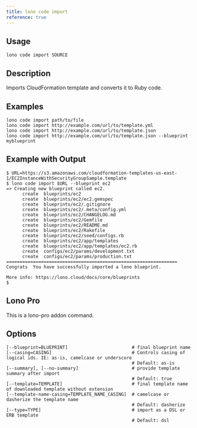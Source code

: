 ```yaml
---
title: lono code import
reference: true
---
```


## Usage

    lono code import SOURCE

## Description

Imports CloudFormation template and converts it to Ruby code.

## Examples

    lono code import path/to/file
    lono code import http://example.com/url/to/template.yml
    lono code import http://example.com/url/to/template.json
    lono code import http://example.com/url/to/template.json --blueprint myblueprint

## Example with Output

    $ URL=https://s3.amazonaws.com/cloudformation-templates-us-east-1/EC2InstanceWithSecurityGroupSample.template
    $ lono code import $URL --blueprint ec2
    => Creating new blueprint called ec2.
          create  blueprints/ec2
          create  blueprints/ec2/ec2.gemspec
          create  blueprints/ec2/.gitignore
          create  blueprints/ec2/.meta/config.yml
          create  blueprints/ec2/CHANGELOG.md
          create  blueprints/ec2/Gemfile
          create  blueprints/ec2/README.md
          create  blueprints/ec2/Rakefile
          create  blueprints/ec2/seed/configs.rb
          create  blueprints/ec2/app/templates
          create  blueprints/ec2/app/templates/ec2.rb
          create  configs/ec2/params/development.txt
          create  configs/ec2/params/production.txt
    ================================================================
    Congrats  You have successfully imported a lono blueprint.

    More info: https://lono.cloud/docs/core/blueprints
    $

## Lono Pro

This is a lono-pro addon command.


## Options

```
[--blueprint=BLUEPRINT]                        # final blueprint name
[--casing=CASING]                              # Controls casing of logical ids. IE: as-is, camelcase or underscore
                                               # Default: as-is
[--summary], [--no-summary]                    # provide template summary after import
                                               # Default: true
[--template=TEMPLATE]                          # final template name of downloaded template without extension
[--template-name-casing=TEMPLATE_NAME_CASING]  # camelcase or dasherize the template name
                                               # Default: dasherize
[--type=TYPE]                                  # import as a DSL or ERB template
                                               # Default: dsl
```

